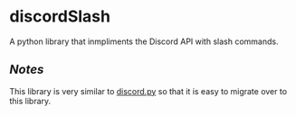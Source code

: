 
# discordSlash

A python library that inmpliments the Discord API with slash commands.

## _Notes_

This library is very similar to [discord.py](https://github.com/Rapptz/discord.py) so that it is easy to migrate over to this library.
